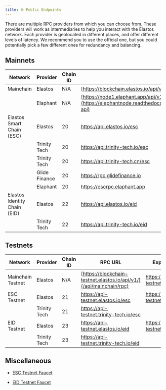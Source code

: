```yaml
---
title: 🌐 Public Endpoints
---
```


There are multiple RPC providers from which you can choose from. These providers will work as intermediaries to help you interact with the Elastos network. Each provider is geolocated in different places, and offer different levels of latency. We recommend you to use the official one, but you could potentially pick a few different ones for redundancy and balancing.

## Mainnets

| Network                      | Provider      | Chain ID | RPC URL                                                                                                            | Explorer URL                  |
| ---------------------------- | ------------- | -------- | ------------------------------------------------------------------------------------------------------------------ | ----------------------------- |
| Mainchain                    | Elastos       | N/A      | [https://blockchain.elastos.io/api/v1/](/api/mainchain/rpc)                                                        | https://blockchain.elastos.io |
|                              | Elaphant      | N/A      | [https://node1.elaphant.app/api/v1/](https://elephantnode.readthedocs.io/en/latest/enhancement_api.html#basic-api) |                               |
| Elastos Smart Chain (ESC)    | Elastos       | 20       | https://api.elastos.io/esc                                                                                         | https://esc.elastos.io        |
|                              | Trinity Tech  | 20       | https://api.trinity-tech.io/esc                                                                                    |                               |
|                              | Trinity Tech  | 20       | https://api.trinity-tech.cn/esc                                                                                    |                               |
|                              | Glide Finance | 20       | https://rpc.glidefinance.io                                                                                        |                               |
|                              | Elaphant      | 20       | https://escrpc.elaphant.app                                                                                        |                               |
| Elastos Identity Chain (EID) | Elastos       | 22       | https://api.elastos.io/eid                                                                                         | https://eid.elastos.io/       |
|                              | Trinity Tech  | 22       | https://api.trinity-tech.io/eid                                                                                    |                               |

## Testnets

| Network           | Provider     | Chain ID | RPC URL                                                             | Explorer URL                          |
| ----------------- | ------------ | -------- | ------------------------------------------------------------------- | ------------------------------------- |
| Mainchain Testnet | Elastos      | N/A      | [https://blockchain-testnet.elastos.io/api/v1/](/api/mainchain/rpc) | https://blockchain-testnet.elastos.io |
| ESC Testnet       | Elastos      | 21       | https://api-testnet.elastos.io/esc                                  | https://esc-testnet.elastos.io/       |
|                   | Trinity Tech | 21       | https://api-testnet.trinity-tech.io/esc                             |                                       |
| EID Testnet       | Elastos      | 23       | https://api-testnet.elastos.io/eid                                  | https://eid-testnet.elastos.io/       |
|                   | Trinity Tech | 23       | https://api-testnet.trinity-tech.io/eid                             |

## Miscellaneous

- [ESC Testnet Faucet](https://esc-faucet.elastos.io/)

- [EID Testnet Faucet](https://eid-faucet.elastos.io/)
